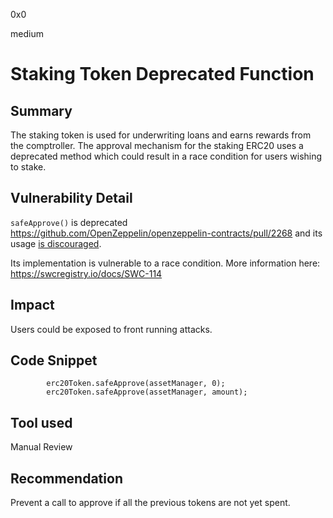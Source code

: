 0x0

medium

# Staking Token Deprecated Function

## Summary

The staking token is used for underwriting loans and earns rewards from the comptroller. The approval mechanism for the staking ERC20 uses a deprecated method which could result in a race condition for users wishing to stake.

## Vulnerability Detail

`safeApprove()` is deprecated https://github.com/OpenZeppelin/openzeppelin-contracts/pull/2268 and its usage [is discouraged](https://github.com/OpenZeppelin/openzeppelin-contracts-upgradeable/blob/master/contracts/token/ERC20/utils/SafeERC20Upgradeable.sol#L41).

Its implementation is vulnerable to a race condition. More information here: https://swcregistry.io/docs/SWC-114

## Impact

Users could be exposed to front running attacks.

## Code Snippet

```solidity
        erc20Token.safeApprove(assetManager, 0);
        erc20Token.safeApprove(assetManager, amount);
```

## Tool used

Manual Review

## Recommendation

Prevent a call to approve if all the previous tokens are not yet spent.
